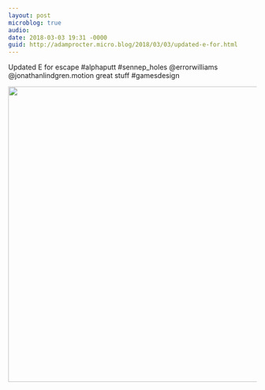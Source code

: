```yaml
---
layout: post
microblog: true
audio: 
date: 2018-03-03 19:31 -0000
guid: http://adamprocter.micro.blog/2018/03/03/updated-e-for.html
---
```

Updated E for escape #alphaputt #sennep_holes @errorwilliams @jonathanlindgren.motion great stuff #gamesdesign

<img src="http://discursive.adamprocter.co.uk/uploads/2018/6bd292543f.jpg" width="600" height="600" />
